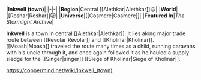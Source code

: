 |**Inkwell (town)**|
|-|-|
|**Region**|Central [[Alethkar\|Alethkar]]🐱︎|
|**World**|[[Roshar\|Roshar]]🐱︎|
|**Universe**|[[Cosmere\|Cosmere]]|
|**Featured In**|*The Stormlight Archive*|

**Inkwell** is a town in central [[Alethkar\|Alethkar]].
It lies along major trade route between [[Revolar\|Revolar]] and [[Kholinar\|Kholinar]]. [[Moash\|Moash]] traveled the route many times as a child, running caravans with his uncle through it, and once again followed it as he hauled a supply sledge for the [[Singer\|singer]] [[Siege of Kholinar\|Siege of Kholinar]].



https://coppermind.net/wiki/Inkwell_(town)